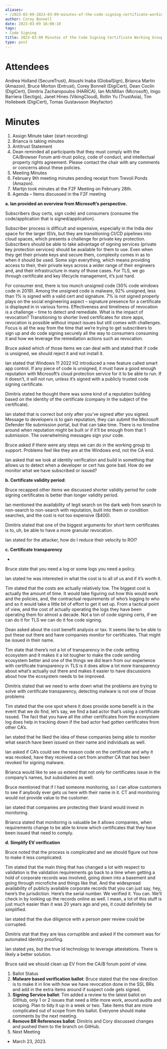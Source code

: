 ```yaml
---
aliases:
- /2023-03-09-2023-03-09-minutes-of-the-code-signing-certificate-working-group/
author: Corey Bonnell
date: 2023-03-09 16:00:10
tags:
- Code Signing
title: 2023-03-09 Minutes of the Code Signing Certificate Working Group
type: post
---
```


# Attendees

Andrea Holland (SecureTrust), Atsushi Inaba (GlobalSign), Brianca Martin (Amazon), Bruce Morton (Entrust), Corey Bonnell (DigiCert), Dean Coclin (DigiCert), Dimitris Zacharopoulos (HARICA), Ian McMillan (Microsoft), Inigo Barriera (Sectigo), Janet Hines (VikingCloud), Rollin Yu (TrustAsia), Tim Hollebeek (DigiCert), Tomas Gustavsson (Keyfactor)

# Minutes

1. Assign Minute taker (start recording)
1. Brianca is taking minutes
1. Antitrust Statement
1. Dean reminded all participants that they must comply with the CA/Browser Forum anti-trust policy, code of conduct, and intellectual property rights agreement. Please contact the chair with any comments or concerns about these policies.
1. Meeting Minutes
1. February 9th meeting minutes pending receipt from Trevoli Ponds (Amazon).
1. Martijn took minutes at the F2F Meeting on February 28th.
1. Agenda – Items discussed in the F2F meeting

**a. Ian provided an overview from Microsoft’s perspective.**

Subscribers (buy certs, sign code) and consumers (consume the code/application that is signed/application).

Subscriber process is difficult and expensive, especially in the India dev space for the larger ISVs, but they are transitioning CI/CD pipelines into cloud spaces, which presents a challenge for private key protection. Subscribers should be able to take advantage of signing services (private key protection services) should be available for them to use. Even when they get their private keys and secure them, complexity comes in as to when it should be used. Some sign everything, which means providing access to their, their private keys across a wider range of their engineers and, and their infrastructure in many of those cases. For TLS, we go through certificate and key lifecycle management, it’s just hard.

For consumer end, there is too munch unsigned code (30% code windows code in 2019). Among the unsigned code is malware, 92% unsigned, less than 1% is signed with a valid cert and signature. 7% is not signed properly plays on the social engineering aspect – signature presence for a certificate is displayed in in various forms. Effectiveness and timeliness of revocation is a challenge – time to detect and remediate. What is the impact of revocation? Transitioning to shorter lived certificates for store apps, revocation is possible without impact issues but still comes with challenges. Focus is all the way from the time that we’re trying to get subscribers to sign up and do code signing securely all the way to consumers consuming it and how we leverage the remediation actions such as revocation.

Bruce asked which of those items we can deal with and stated that if code is unsigned, we should reject it and not install it.

Ian stated that Windows 11 2022 H2 introduced a new feature called smart app control. If any piece of code is unsigned, it must have a good enough reputation with Microsoft’s cloud protection service for it to be able to run. If it doesn’t, it will not run, unless it’s signed with a publicly trusted code signing certificate.

Dimitris stated he thought there was some kind of a reputation building based on the identity of the certificate (company in the subject of the certificate).

Ian stated that is correct but only after you’ve signed after you signed. Message to developers is to gain reputation, they can submit the Microsoft Defender file submission portal, but that can take time. There is no timeline around when reputation might be built or if it’ll be enough from that 1 submission. The overwhelming messages sign your code.

Bruce asked if there were any steps we can do in the working group to support. Problems feel like they are at the Windows end, not the CA end.

Ian asked that we look at identity verification and build in something that allows us to detect when a developer or cert has gone bad. How do we monitor what we have subscribed or issued?

**b. Certificate validity period**:

Bruce recapped other items we discussed shorter validity period for code signing certificates is better than longer validity period.

Ian mentioned the availability of legit search on the dark web from search to non-search to non-search with reputation, built into them or condition searches, and the cost is not too expensive ($400).

Dimitris stated that one of the biggest arguments for short term certificates is to, uh, be able to have a more granular revocation.

Ian stated for the attacker, how do I reduce their velocity to ROI?

**c. Certificate transparency**

-

Bruce state that you need a log or some logs you need a policy.

Ian stated he was interested in what the cost is to all of us and if it’s worth it.

Tim stated that the costs are actually relatively low. The biggest cost is actually the amount of time. It would take figuring out how this would work and the policies, and, the contractual requirements of who’s logging to who and so it would take a little bit of effort to get it set up. From a tactical point of view, and the cost of actually operating the logs they have been operating them for almost a decade. Not a ton of code signing certs, if we can do it for TLS we can do it foe code signing.

Dean asked about the cost benefit analysis or tax. It seems like to be able to put these out there and have companies monitor for certificates. That might be issued in their name.

Tim state that there’s not a lot of transparency in the code setting ecosystem and it makes it a lot tougher to make the code sending ecosystem better and one of the things we did learn from our experience with certificate transparency in TLS is it does allow a lot more transparency about what’s actually out there and makes it easier to have discussions about how the ecosystem needs to be improved.

Dimitris stated that we need to write down what the problems are trying to solve with certificate transparency, detecting malware is not one of those problems

Tim stated that the one spot where it does provide some benefit is in the event that we do find, let’s say, we find a bad actor that’s using a certificate issued. The fact that you have all the other certificates from the ecosystem log does help in tracking down if the bad actor had gotten certificates from other CA’s.

Ian stated that he liked the idea of these companies being able to monitor what search have been issued on their name and individuals as well.

Ian asked if CA’s could see the reason code on the certificate and why it was revoked, have they received a cert from another CA that has been revoked for signing malware.

Brianca would like to see us extend that not only for certificates issue in the company’s names, but subsidiaries as well.

Bruce mentioned that if I had someone monitoring, so I can allow customers to see if anybody ever gets us here with their name in it. CT and monitoring would not provide value to the customer.

Ian stated that companies are protecting their brand would invest in monitoring.

Brianca stated that monitoring is valuable be it allows companies, when requirements change to be able to know which certificates that they have been issued that need to comply.

**d. Simplify EV verification**

Bruce noted that the process is complicated and we should figure out how to make it less complicated.

Tim stated that the main thing that has changed a lot with respect to validation is the validation requirements go back to a time when getting a hold of corporate records was involved, going down into a basement and going through microfiche and things like that. And the widespread availability of publicly available corporate records that you can just say, hey, here’s the jurisdiction. Here’s the serial number. We verified it. You can. We’ll check in by looking up the records online as well. I mean, a lot of this stuff is just much easier than it was 20 years ago and yes, it could definitely be simplified.

Ian stated that the due diligence with a person peer review could be corrupted.

Dimitris stat that they are less corruptible and asked if the comment was for automated identity proofing.

Ian stated yes, but the true Id technology to leverage attestations. There is likely a better solution.

Bruce said we should clean up EV from the CA/B forum point of view.

1. Ballot Status
1. **Malware based verification ballot**: Bruce stated that the new direction is to make it in line with how we have revocation done in the SSL BRs and add in the extra items around if suspect code gets signed.
1. **Signing Service ballot**: Tim added a review to the latest ballot on GitHub, only 1 or 2 issues that need a little more work, around audits and scoping. Plan to tidy it up in a week or two. Take items that are more complicated out of scope from this ballot. Everyone should make comments by the next meeting.
1. **Remove BR References ballot**: Dimitris and Cory discussed changes and pushed them to the branch on GitHub.
1. Next Meeting

- March 23, 2023.